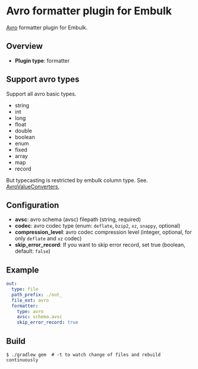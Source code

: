 # Avro formatter plugin for Embulk

[Avro](http://avro.apache.org/) formatter plugin for Embulk.

## Overview

* **Plugin type**: formatter

## Support avro types

Support all avro basic types.

- string
- int
- long
- float
- double
- boolean
- enum
- fixed
- array
- map
- record

But typecasting is restricted by embulk column type.
See. [AvroValueConverters](https://github.com/joker1007/embulk-formatter-avro/tree/master/src/main/java/org/embulk/formatter/avro/converter),

## Configuration

- **avsc**: avro schema (avsc) filepath (string, required)
- **codec**: avro codec type (enum: `deflate`, `bzip2`, `xz`, `snappy`, optional)
- **compression\_level**: avro codec compression level (integer, optional, for only `deflate` and `xz` codec)
- **skip\_error\_record**: If you want to skip error record, set true (boolean, default: `false`)

## Example

```yaml
out:
  type: file
  path_prefix: ./out_
  file_ext: avro
  formatter:
    type: avro
    avsc: schema.avsc
    skip_error_record: true
```


## Build

```
$ ./gradlew gem  # -t to watch change of files and rebuild continuously
```
